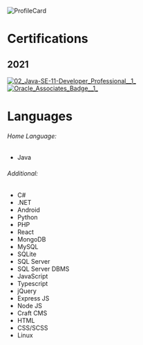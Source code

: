 ![ProfileCard](https://user-images.githubusercontent.com/61458630/202387127-5f5d7ad5-3c3f-4231-aaf1-1ec17ff43393.png)

# Certifications
## 2021
[![02_Java-SE-11-Developer_Professional__1_](https://user-images.githubusercontent.com/61458630/202387392-bfa8ff61-6a48-4825-be4b-28f966969c3e.png)](https://www.credly.com/badges/41aa7e8d-4015-4c00-95c2-033a2f53e2c6)
[![Oracle_Associates_Badge__1_](https://user-images.githubusercontent.com/61458630/202387416-d1161cb3-87e6-4d89-9cc8-81fba175d3b3.png)](https://www.credly.com/badges/8a1d7904-19c4-4607-b7df-cd1e6d4496f4)

# Languages
###### Home Language:
- Java
###### Additional:
- C#
- .NET
- Android
- Python
- PHP
- React
- MongoDB
- MySQL
- SQLite
- SQL Server
- SQL Server DBMS
- JavaScript
- Typescript
- jQuery
- Express JS
- Node JS
- Craft CMS
- HTML
- CSS/SCSS
- Linux

